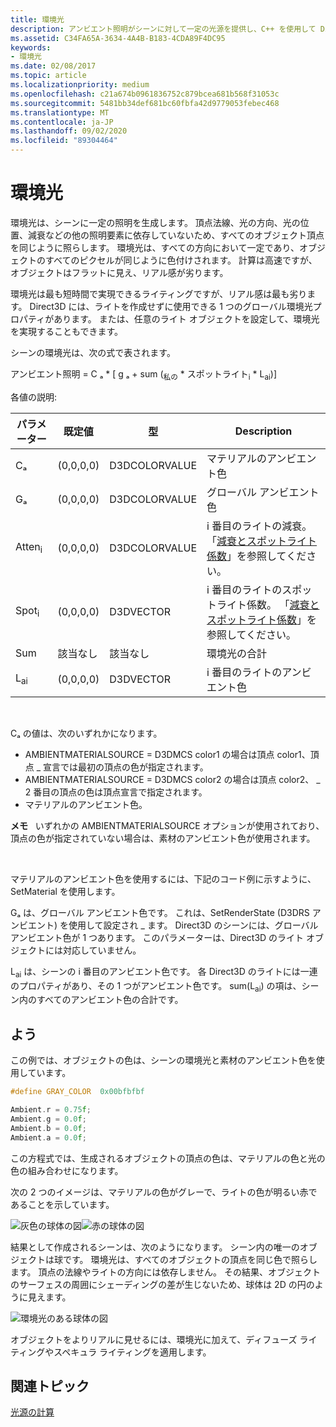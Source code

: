```yaml
---
title: 環境光
description: アンビエント照明がシーンに対して一定の光源を提供し、C++ を使用して Direct3D でアンビエント照明を設定する方法について説明します。
ms.assetid: C34FA65A-3634-4A4B-B183-4CDA89F4DC95
keywords:
- 環境光
ms.date: 02/08/2017
ms.topic: article
ms.localizationpriority: medium
ms.openlocfilehash: c21a674b0961836752c879bcea681b568f31053c
ms.sourcegitcommit: 5481bb34def681bc60fbfa42d9779053febec468
ms.translationtype: MT
ms.contentlocale: ja-JP
ms.lasthandoff: 09/02/2020
ms.locfileid: "89304464"
---
```

# <a name="ambient-lighting"></a>環境光

環境光は、シーンに一定の照明を生成します。 頂点法線、光の方向、光の位置、減衰などの他の照明要素に依存していないため、すべてのオブジェクト頂点を同じように照らします。 環境光は、すべての方向において一定であり、オブジェクトのすべてのピクセルが同じように色付けされます。 計算は高速ですが、オブジェクトはフラットに見え、リアル感が劣ります。

環境光は最も短時間で実現できるライティングですが、リアル感は最も劣ります。 Direct3D には、ライトを作成せずに使用できる 1 つのグローバル環境光プロパティがあります。 または、任意のライト オブジェクトを設定して、環境光を実現することもできます。

シーンの環境光は、次の式で表されます。

アンビエント照明 = C ₐ \* \[ g ₐ + sum (<sub>私の</sub> \* スポットライト<sub>i</sub> \* L<sub>ai</sub>)\]

各値の説明:

| パラメーター         | 既定値 | 型          | Description                                                                                                       |
|-------------------|---------------|---------------|-------------------------------------------------------------------------------------------------------------------|
| Cₐ                | (0,0,0,0)     | D3DCOLORVALUE | マテリアルのアンビエント色                                                                                            |
| Gₐ                | (0,0,0,0)     | D3DCOLORVALUE | グローバル アンビエント色                                                                                              |
| Atten<sub>i</sub> | (0,0,0,0)     | D3DCOLORVALUE | i 番目のライトの減衰。 「[減衰とスポットライト係数](attenuation-and-spotlight-factor.md)」を参照してください。 |
| Spot<sub>i</sub>  | (0,0,0,0)     | D3DVECTOR     | i 番目のライトのスポットライト係数。 「[減衰とスポットライト係数](attenuation-and-spotlight-factor.md)」を参照してください。  |
| Sum               | 該当なし           | 該当なし           | 環境光の合計                                                                                          |
| L<sub>ai</sub>    | (0,0,0,0)     | D3DVECTOR     | i 番目のライトのアンビエント色                                                                              |

 

Cₐ の値は、次のいずれかになります。

-   AMBIENTMATERIALSOURCE = D3DMCS color1 の場合は頂点 color1、頂点 \_ 宣言では最初の頂点の色が指定されます。
-   AMBIENTMATERIALSOURCE = D3DMCS color2 の場合は頂点 color2、 \_ 2 番目の頂点の色は頂点宣言で指定されます。
-   マテリアルのアンビエント色。

**メモ**   いずれかの AMBIENTMATERIALSOURCE オプションが使用されており、頂点の色が指定されていない場合は、素材のアンビエント色が使用されます。

 

マテリアルのアンビエント色を使用するには、下記のコード例に示すように、SetMaterial を使用します。

Gₐ は、グローバル アンビエント色です。 これは、SetRenderState (D3DRS アンビエント) を使用して設定され \_ ます。 Direct3D のシーンには、グローバル アンビエント色が 1 つあります。 このパラメーターは、Direct3D のライト オブジェクトには対応していません。

L<sub>ai</sub> は、シーンの i 番目のアンビエント色です。 各 Direct3D のライトには一連のプロパティがあり、その 1 つがアンビエント色です。 sum(L<sub>ai</sub>) の項は、シーン内のすべてのアンビエント色の合計です。

## <a name="span-idexamplespanspan-idexamplespanspan-idexamplespanexample"></a><span id="Example"></span><span id="example"></span><span id="EXAMPLE"></span>よう


この例では、オブジェクトの色は、シーンの環境光と素材のアンビエント色を使用しています。

```cpp
#define GRAY_COLOR  0x00bfbfbf

Ambient.r = 0.75f;
Ambient.g = 0.0f;
Ambient.b = 0.0f;
Ambient.a = 0.0f;
```

この方程式では、生成されるオブジェクトの頂点の色は、マテリアルの色と光の色の組み合わせになります。

次の 2 つのイメージは、マテリアルの色がグレーで、ライトの色が明るい赤であることを示しています。

![灰色の球体の図](images/amb1.jpg)![赤の球体の図](images/lightred.jpg)

結果として作成されるシーンは、次のようになります。 シーン内の唯一のオブジェクトは球です。 環境光は、すべてのオブジェクトの頂点を同じ色で照らします。 頂点の法線やライトの方向には依存しません。 その結果、オブジェクトのサーフェスの周囲にシェーディングの差が生じないため、球体は 2D の円のように見えます。

![環境光のある球体の図](images/lighta.jpg)

オブジェクトをよりリアルに見せるには、環境光に加えて、ディフューズ ライティングやスペキュラ ライティングを適用します。

## <a name="span-idrelated-topicsspanrelated-topics"></a><span id="related-topics"></span>関連トピック


[光源の計算](mathematics-of-lighting.md)

 

 




